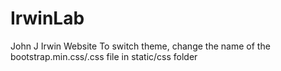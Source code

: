 # IrwinLab
John J Irwin Website
To switch theme, change the name of the bootstrap.min.css/.css file in static/css folder

